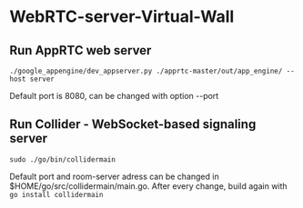 # WebRTC-server-Virtual-Wall

## Run AppRTC web server
```
./google_appengine/dev_appserver.py ./apprtc-master/out/app_engine/ --host server
```
Default port is 8080, can be changed with option --port

## Run Collider - WebSocket-based signaling server
```
sudo ./go/bin/collidermain
```
Default port and room-server adress can be changed in $HOME/go/src/collidermain/main.go. After every change, build again with ``` go install collidermain ```

